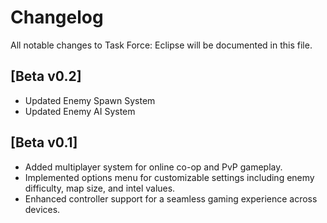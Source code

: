 # Changelog

All notable changes to Task Force: Eclipse will be documented in this file.

## [Beta v0.2]

- Updated Enemy Spawn System
- Updated Enemy AI System

## [Beta v0.1]

- Added multiplayer system for online co-op and PvP gameplay.
- Implemented options menu for customizable settings including enemy difficulty, map size, and intel values.
- Enhanced controller support for a seamless gaming experience across devices.
